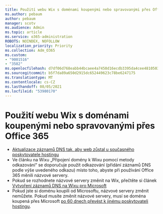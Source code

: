 ```yaml
---
title: Použití webu Wix s doménami koupenými nebo spravovanými přes Office 365
ms.author: pebaum
author: pebaum
manager: scotv
ms.audience: Admin
ms.topic: article
ms.service: o365-administration
ROBOTS: NOINDEX, NOFOLLOW
localization_priority: Priority
ms.collection: Adm_O365
ms.custom:
- "9001516"
- "3582"
ms.openlocfilehash: d7df06d768eabb44bcaee4a7450d16ecdb3395da4cee4810503d3dae358736ab
ms.sourcegitcommit: b5f7da89a650d2915dc652449623c78be6247175
ms.translationtype: MT
ms.contentlocale: cs-CZ
ms.lasthandoff: 08/05/2021
ms.locfileid: "53980170"
---
```

# <a name="using-wix-website-with-office-365-purchased-or-managed-domains"></a>Použití webu Wix s doménami koupenými nebo spravovanými přes Office 365

- [Aktualizace záznamů DNS tak, aby web zůstal u současného poskytovatele hostingu](https://docs.microsoft.com/microsoft-365/admin/dns/update-dns-records-to-retain-current-hosting-provider)
- Ve článku na Wixu „Připojení domény k Wixu pomocí metody odkazování“ se doporučuje použít odkazování (přidání záznamů DNS podle výše uvedeného odkazu) místo toho, abyste při používání Office 365 měnili názvové servery.
- Pokud se rozhodnete názvové servery změnit na Wix, přečtěte si článek [Vytvoření záznamů DNS na Wixu pro Microsoft](https://docs.microsoft.com/microsoft-365/admin/dns/create-dns-records-at-wix?view=o365-worldwide)
- Pokud jste si doménu koupili od Microsoftu, názvové servery změnit nemůžete. Pokud musíte změnit názvové servery, musí se doména koupená přes Microsoft [po 60 dnech převést k jinému poskytovateli hostingu](https://docs.microsoft.com/microsoft-365/admin/get-help-with-domains/transfer-a-domain-from-microsoft-to-another-host).